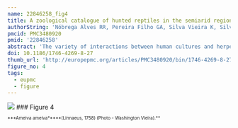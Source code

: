 ```yaml
---
name: 22846258_fig4
title: A zoological catalogue of hunted reptiles in the semiarid region of Brazil.
authorString: 'Nóbrega Alves RR, Pereira Filho GA, Silva Vieira K, Silva Souto WM, Mendonça LE, Montenegro P, Almeida Wde O, Silva Vieira WL.'
pmcid: PMC3480920
pmid: '22846258'
abstract: 'The variety of interactions between human cultures and herpetofauna is the subject matter of Ethnoherpetology, a subdivision of Ethnozoology. In the semi-arid region of Brazil, many reptiles interact with human communities because of their utility or because of the risks they represent. These interactions have obvious implications for the conservation of reptiles from this region. In this context, ethnoherpetology studies are crucial because they serve as subsidies for guiding strategies for the handling and conservation of reptiles. This paper presents ethnozoological and taxonomic informations of hunted reptiles in the semiarid region of Brazil and analyse the implications on conservation that are related to the interactions between people and reptiles in this region. Taxonomic keys to identifying recorded reptiles are provided. Records of humans interacting with 38 reptile species that belong to 31 genuses and 16 families have been found. The groups with the largest numbers of recorded species were snakes (18 species), and this group was followed in number by lizards (13), chelonians (4), and crocodilians (3). The reptiles that were recorded may be used for the following purposes: medicinal purposes (24 species), food (13 species), ornamental or decorative purposes (11 species), in magical/religious practices (10 species), and as pets (10 species). Some species (n = 16) may have multiple uses. Furthermore, more than half of the species (n = 19) are commonly killed because they are considered potentially dangerous. Strategies for conserving the reptiles of the Brazilian semi-arid region must reconcile and integrate human and conservation needs.'
doi: 10.1186/1746-4269-8-27
thumb_url: 'http://europepmc.org/articles/PMC3480920/bin/1746-4269-8-27-4.gif'
figure_no: 4
tags:
  - eupmc
  - figure
---
```

<img src='http://europepmc.org/articles/PMC3480920/bin/1746-4269-8-27-4.jpg' style='max-height: 300px'>
### Figure 4
<p style='font-size: 10px;'>***Ameiva ameiva*****(Linnaeus, 1758) (Photo - Washington Vieira).**</p>